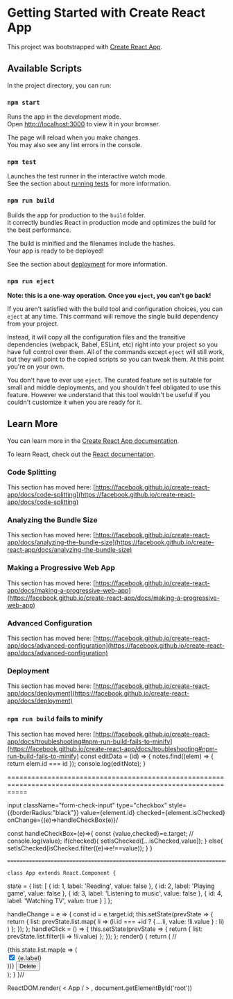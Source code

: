 # Getting Started with Create React App

This project was bootstrapped with [Create React App](https://github.com/facebook/create-react-app).

## Available Scripts

In the project directory, you can run:

### `npm start`

Runs the app in the development mode.\
Open [http://localhost:3000](http://localhost:3000) to view it in your browser.

The page will reload when you make changes.\
You may also see any lint errors in the console.

### `npm test`

Launches the test runner in the interactive watch mode.\
See the section about [running tests](https://facebook.github.io/create-react-app/docs/running-tests) for more information.

### `npm run build`

Builds the app for production to the `build` folder.\
It correctly bundles React in production mode and optimizes the build for the best performance.

The build is minified and the filenames include the hashes.\
Your app is ready to be deployed!

See the section about [deployment](https://facebook.github.io/create-react-app/docs/deployment) for more information.

### `npm run eject`

**Note: this is a one-way operation. Once you `eject`, you can't go back!**

If you aren't satisfied with the build tool and configuration choices, you can `eject` at any time. This command will remove the single build dependency from your project.

Instead, it will copy all the configuration files and the transitive dependencies (webpack, Babel, ESLint, etc) right into your project so you have full control over them. All of the commands except `eject` will still work, but they will point to the copied scripts so you can tweak them. At this point you're on your own.

You don't have to ever use `eject`. The curated feature set is suitable for small and middle deployments, and you shouldn't feel obligated to use this feature. However we understand that this tool wouldn't be useful if you couldn't customize it when you are ready for it.

## Learn More

You can learn more in the [Create React App documentation](https://facebook.github.io/create-react-app/docs/getting-started).

To learn React, check out the [React documentation](https://reactjs.org/).

### Code Splitting

This section has moved here: [https://facebook.github.io/create-react-app/docs/code-splitting](https://facebook.github.io/create-react-app/docs/code-splitting)

### Analyzing the Bundle Size

This section has moved here: [https://facebook.github.io/create-react-app/docs/analyzing-the-bundle-size](https://facebook.github.io/create-react-app/docs/analyzing-the-bundle-size)

### Making a Progressive Web App

This section has moved here: [https://facebook.github.io/create-react-app/docs/making-a-progressive-web-app](https://facebook.github.io/create-react-app/docs/making-a-progressive-web-app)

### Advanced Configuration

This section has moved here: [https://facebook.github.io/create-react-app/docs/advanced-configuration](https://facebook.github.io/create-react-app/docs/advanced-configuration)

### Deployment

This section has moved here: [https://facebook.github.io/create-react-app/docs/deployment](https://facebook.github.io/create-react-app/docs/deployment)

### `npm run build` fails to minify

This section has moved here: [https://facebook.github.io/create-react-app/docs/troubleshooting#npm-run-build-fails-to-minify](https://facebook.github.io/create-react-app/docs/troubleshooting#npm-run-build-fails-to-minify)
 const editData = (id) => {
         notes.find((elem) => {
            return elem.id === id
        });
        console.log(editNote);
    }

=================================================================================================================    

input className="form-check-input" type="checkbox" style={{borderRadius:"black"}} value={element.id} checked={element.isChecked} onChange={(e)=>handleCheckBox(e)}/

const handleCheckBox=(e)=>{
        const {value,checked}=e.target;
      //  console.log(value);
        if(checked){
            setIsChecked([...isChecked,value]);
        }
        else{
            setIsChecked(isChecked.filter((e)=>e!==value));
        }
    }

    ===========================================================================================================

    class App extends React.Component {
  state = {
      list: [
        { id: 1, label: 'Reading', value: false },
        { id: 2, label: 'Playing game', value: false },
        { id: 3, label: 'Listening to music', value: false },
        { id: 4, label: 'Watching TV', value: true }
      ]
  };

  handleChange = e => {
    const id = e.target.id;
    this.setState(prevState => {
      return {
        list: prevState.list.map(
          li => (li.id === +id ? { ...li,
            value: !li.value
          } : li)
        )
      };
    });
  };
  handleClick = () => {
    this.setState(prevState => {
      return {
        list: prevState.list.filter(li => !li.value)
      };
    });
  };
  render() {
    return (
      //<div className="App">
        {this.state.list.map(e => (
          <div key={e.id}>
            <input
              type="checkbox"
              id={e.id}
              checked={e.value}
              onChange={this.handleChange}
            />
            <label htmlFor={e.id}>{e.label}</label>
          </div>
        ))}
        <button onClick={this.handleClick}>Delete</button>
      </div>
    );
  }
}//


ReactDOM.render( < App / > , document.getElementById('root'))
<script crossorigin